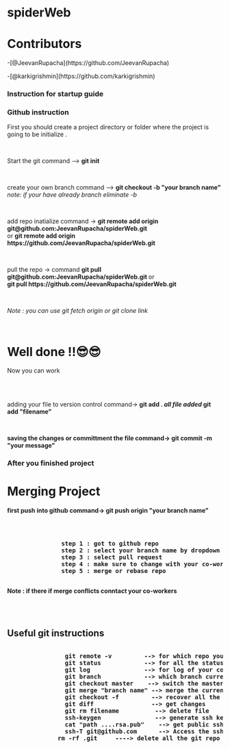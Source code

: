 # spiderWeb
<html>
   <body>
   <h1>Contributors</h1>
   <p>-[@JeevanRupacha](https://github.com/JeevanRupacha)</p>
     </p>-[@karkigrishmin](https://github.com/karkigrishmin)</p>
   <h3>Instruction for startup guide </h3>
        <h3>Github instruction </h3>
        <p>First you should create a project directory or folder where the project is going to be initialize .</p><br>
        <p>Start the git  command --> <strong>git init </strong> </p><br>
        <p>create your own branch  command --> <strong>git checkout -b "your branch name" </strong> <i> note: if your have already branch eliminate -b </i> </p> <br> 
        <p> add repo inatialize command -> <strong> git remote add origin git@github.com:JeevanRupacha/spiderWeb.git  </strong> <br> or <strong> git remote add origin https://github.com/JeevanRupacha/spiderWeb.git </strong> </p> <br>
        <p>pull the repo -> command <strong> git pull git@github.com:JeevanRupacha/spiderWeb.git </strong> or <br><strong> git pull https://github.com/JeevanRupacha/spiderWeb.git</strong></p><br>
            <p> <i>Note : you can use git fetch origin or git clone link </i></p><br/>
             <h1>Well done !!😎😎</h1>
        <p>Now you can work </p><br><br>
        <p> adding your file to version control command-> <strong>git add . <i> all file added</i> git add "filename" <strong></p><br>
        <p> saving the changes or committment the file  command-> <strong> git commit -m "your message" </strong></p> 
        <h3>After you finished project </h3>
        <h1>Merging Project </h1>
        <p> first push into github command-> <strong> git push origin "your branch name"<strong></p><br>
        <pre>  
               step 1 : got to github repo
               step 2 : select your branch name by dropdown 
               step 3 : select pull request 
               step 4 : make sure to change with your co-worker or bosss
               step 5 : merge or rebase repo
        </pre>
        <p> Note : if there if merge conflicts conntact your co-workers </p><br><br>
        <h2> Useful git instructions </h2>
        <pre>   
                git remote -v         --> for which repo you have been added
                git status            --> for all the status what changed 
                git log               --> for log of your commit 
                git branch            --> which branch current is
                git checkout master    --> switch the master branch 
                git merge "branch name" --> merge the current branch with name branch 
                git checkout -f         --> recover all the previous version file  i.e last commit 
                git diff                --> get changes 
                git rm filename          --> delete file 
                ssh-keygen               --> generate ssh key 
                cat "path ....rsa.pub"    --> get public ssh key
                ssh-T git@github.com      --> Access the ssh key 
              rm -rf .git     ----> delete all the git repo which was initialize
        </pre>
        </body>
        </html>
